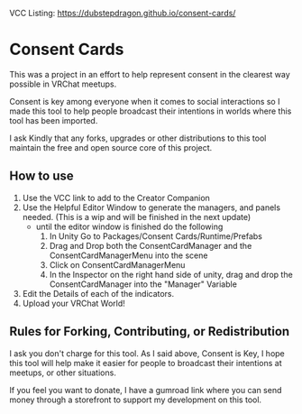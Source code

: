 VCC Listing: https://dubstepdragon.github.io/consent-cards/

# Consent Cards

This was a project in an effort to help represent consent in the clearest way possible in VRChat meetups. 

Consent is key among everyone when it comes to social interactions so I made this tool to help people broadcast their intentions in worlds where this tool has been imported.

I ask Kindly that any forks, upgrades or other distributions to this tool maintain the free and open source core of this project. 

## How to use

1. Use the VCC link to add to the Creator Companion
2. Use the Helpful Editor Window to generate the managers, and panels needed. (This is a wip and will be finished in the next update)
   - until the editor window is finished do the following
     1. In Unity Go to Packages/Consent Cards/Runtime/Prefabs
     2. Drag and Drop both the ConsentCardManager and the ConsentCardManagerMenu into the scene
     3. Click on ConsentCardManagerMenu
     4. In the Inspector on the right hand side of unity, drag and drop the ConsentCardManager into the "Manager" Variable    
4. Edit the Details of each of the indicators.
5. Upload your VRChat World!

## Rules for Forking, Contributing, or Redistribution

I ask you don't charge for this tool. As I said above, Consent is Key, I hope this tool will help make it easier for people to broadcast their intentions at meetups, or other situations. 

If you feel you want to donate, I have a gumroad link where you can send money through a storefront to support my development on this tool. 
